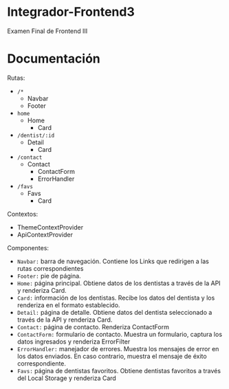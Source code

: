 # Integrador-Frontend3
Examen Final de Frontend III

# Documentación

Rutas:
- ```/*```
    - Navbar
    - Footer
- ```home```
    - Home
        - Card
- ```/dentist/:id```
    - Detail
        - Card
- ```/contact```
    - Contact
        - ContactForm
        - ErrorHandler
- ```/favs```
    - Favs
        - Card

Contextos:
- ThemeContextProvider
- ApiContextProvider

Componentes:
- ```Navbar:``` barra de navegación. Contiene los Links que redirigen a las rutas correspondientes
- ```Footer:``` pie de página.
- ```Home:``` página principal. Obtiene datos de los dentistas a través de la API y renderiza Card.
- ```Card:``` información de los dentistas. Recibe los datos del dentista y los renderiza en el formato establecido.
- ```Detail:``` página de detalle. Obtiene datos del dentista seleccionado a través de la API y renderiza Card.
- ```Contact:``` página de contacto. Renderiza ContactForm
- ```ContactForm:``` formulario de contacto. Muestra un formulario, captura los datos ingresados y renderiza ErrorFilter
- ```ErrorHandler:``` manejador de errores. Muestra los mensajes de error en los datos enviados. En caso contrario, muestra el mensaje de éxito correspondiente.
- ```Favs:``` página de dentistas favoritos. Obtiene dentistas favoritos a través del Local Storage y renderiza Card
